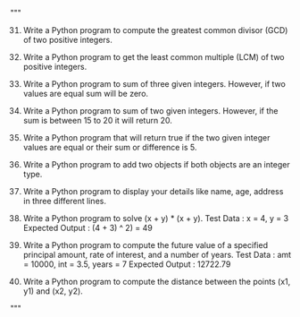 """

31. Write a Python program to compute the greatest common divisor (GCD) of two positive integers.

32. Write a Python program to get the least common multiple (LCM) of two positive integers.

33. Write a Python program to sum of three given integers. However, if two values are equal sum will be zero.

34. Write a Python program to sum of two given integers. However, if the sum is between 15 to 20 it will return 20.

35. Write a Python program that will return true if the two given integer values are equal or their sum or difference is 5.

36. Write a Python program to add two objects if both objects are an integer type.

37. Write a Python program to display your details like name, age, address in three different lines.

38. Write a Python program to solve (x + y) * (x + y).
Test Data : x = 4, y = 3
Expected Output : (4 + 3) ^ 2) = 49

39. Write a Python program to compute the future value of a specified principal amount, rate of interest, and a number of years.
Test Data : amt = 10000, int = 3.5, years = 7
Expected Output : 12722.79

40. Write a Python program to compute the distance between the points (x1, y1) and (x2, y2).

"""
